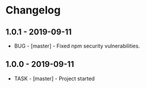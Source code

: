# Changelog

## 1.0.1 - 2019-09-11
  - BUG - [master] - Fixed npm security vulnerabilities.

## 1.0.0 - 2019-09-11 
  - TASK - [master] - Project started